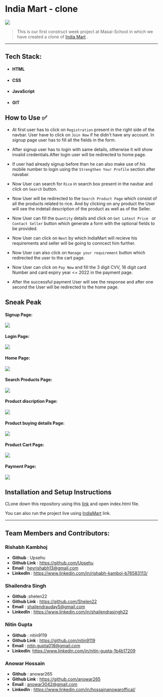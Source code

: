 # India Mart - clone

<img src="https://user-images.githubusercontent.com/16943997/138560458-a56fa67d-102a-4a87-8edf-421dfdf8a6c9.png">

>  This is our first construct week project at Masai-School in which we have created a clone of <a href="https://indiamart.com/">India Mart</a> . 

<hr>

## Tech Stack:
- #### HTML
- #### CSS
- #### JavaScript
- #### GIT

## How to Use ✅

- At first user has to click on `Registration` present in the right side of the navbar. User have to click on `Join Now` if he didn't have any account. In signup page user has to fill all the fields in the form. 

- After signup user has to login with same details, otherwise it will show invalid credentials.After login user will be redirected to home page.

- If user had already signup before than he can also make use of his mobile number to login using the `Strengthen Your Profile` section after navabar.

- Now User can search for `Rice` in search box present in the navbar and click on `Search` button. 

- Now User will be redirected to the `Search Product Page` which consist of all the products related to rice. And by clicking on any product the User will see the indetail description of the product as well as of the Seller.  

- Now User can fill the `Quantity` details and click on `Get Latest Price ` or `Contact Seller` button which generate a form with the optional fields to be provided.

- Now User can click on `Next` by which IndiaMart will recieve his requirements and seller will be going to conncect him further.

- Now User can also click on `Manage your requirement` button which redirected the user to the cart page.

- Now User can click on `Pay Now` and fill the 3 digit CVV, 16 digit card Number and card expiry year <= 2022 in the payment page.

- After the successful payment User will see the response and after one second the User will be redirected to the home page.


## Sneak Peak
#### Signup Page:
<img src="https://user-images.githubusercontent.com/16943997/138561157-8f43311f-a02d-4d33-8858-d73d58301e1a.png"/>


#### Login Page:
<img src="https://user-images.githubusercontent.com/16943997/138561232-9f947515-b14a-4365-bce1-bd88e48e2b7d.png" />


#### Home Page:
<img src="https://user-images.githubusercontent.com/16943997/138560458-a56fa67d-102a-4a87-8edf-421dfdf8a6c9.png" />


#### Search Products Page:
<img src="https://user-images.githubusercontent.com/16943997/138561262-31790170-c388-4ede-97b7-3dae89085c0d.png" />


#### Product discription Page:
<img src="https://user-images.githubusercontent.com/16943997/138561281-ef6c1fbb-c59f-4782-9cd9-cf34068756e4.png" />


#### Product buying details Page:
<img src="https://user-images.githubusercontent.com/16943997/138561487-cc9f18fb-2dfb-4cc6-a786-a99b0c6458c7.png" />

#### Product Cart Page:
<img src = "https://user-images.githubusercontent.com/16943997/138561528-fe3030e7-9f2c-41f6-8764-14fc0a1b44c0.png" />


#### Payment Page:
<img src="https://user-images.githubusercontent.com/16943997/138561541-4a5298ef-c92f-4f69-b4e5-820f4d450fad.png" />


## Installation and Setup Instructions
CLone down this repository using this <a href="https://github.com/Upsehu/India-Mart.git">link</a> and open index.html file.

You can also run the project live using <a href="https://upsehu.github.io/India-Mart/">IndiaMart</a> link.

<hr/>

## Team Members and Contributors:

### Rishabh Kambhoj
- **Github** : Upsehu
- **Github Link** : https://github.com/Upsehu
- **Email** : heyrishabh13@gmail.com
- **LinkedIn** : https://www.linkedin.com/in/rishabh-kamboj-b76583113/

### Shailendra Singh
- **Github** :shelen22
- **Github Link** : https://github.com/Shelen22
- **Email** : shailendrauday5@gmail.com
- **LinkedIn** :  https://www.linkedin.com/in/shailendrasingh22

### Nitin Gupta
- **Github** : nitin9119
- **Github Link** : https://github.com/nitin9119
- **Email** : nitin.gupta018@gmail.com
- **LinkedIn**: https://www.linkedin.com/in/nitin-gupta-1b4b17209


### Anowar Hossain
- **Github** : anowar265
- **Github Link** : https://github.com/anowar265
- **Email** : anowar3042@gmail.com
- **LinkedIn** :  https://www.linkedin.com/in/hossainanowaroffical/



